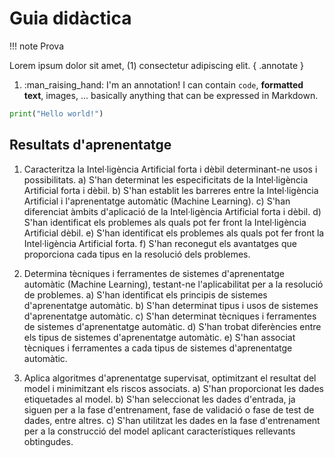 # Guia didàctica
!!! note
    Prova

Lorem ipsum dolor sit amet, (1) consectetur adipiscing elit.
{ .annotate }

1.  :man_raising_hand: I'm an annotation! I can contain `code`, __formatted
    text__, images, ... basically anything that can be expressed in Markdown.

```python
print("Hello world!")
```

## Resultats d'aprenentatge
1. Caracteritza la Intel·ligència Artificial forta i dèbil determinant-ne usos i possibilitats.
    a) S'han determinat les especificitats de la Intel·ligència Artificial forta i dèbil.
    b) S'han establit les barreres entre la Intel·ligència Artificial i l'aprenentatge automàtic (Machine Learning).
    c) S'han diferenciat àmbits d'aplicació de la Intel·ligència Artificial forta i dèbil.
    d) S'han identificat els problemes als quals pot fer front la Intel·ligència Artificial dèbil.
    e) S'han identificat els problemes als quals pot fer front la Intel·ligència Artificial forta.
    f) S'han reconegut els avantatges que proporciona cada tipus en la resolució dels problemes.

2. Determina tècniques i ferramentes de sistemes d'aprenentatge automàtic (Machine Learning), testant-ne l'aplicabilitat per a la resolució de problemes.
    a) S'han identificat els principis de sistemes d'aprenentatge automàtic.
    b) S'han determinat tipus i usos de sistemes d'aprenentatge automàtic.
    c) S'han determinat tècniques i ferramentes de sistemes d'aprenentatge automàtic.
    d) S'han trobat diferències entre els tipus de sistemes d'aprenentatge automàtic.
    e) S'han associat tècniques i ferramentes a cada tipus de sistemes d'aprenentatge automàtic.

3. Aplica algoritmes d'aprenentatge supervisat, optimitzant el resultat del model i minimitzant els riscos associats.
    a) S'han proporcionat les dades etiquetades al model.
    b) S'han seleccionat les dades d'entrada, ja siguen per a la fase d'entrenament, fase de validació o fase de test de dades, entre altres.
    c) S'han utilitzat les dades en la fase d'entrenament per a la construcció del model aplicant característiques rellevants obtingudes.
